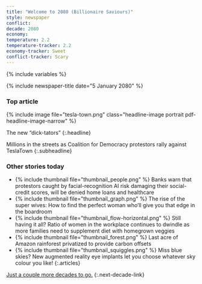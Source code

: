 ```yaml
---
title: "Welcome to 2080 (Billionaire Saviours)"
style: newspaper
conflict: 
decade: 2080
economy: 
temperature: 2.2
temperature-tracker: 2.2
economy-tracker: Sweet
conflict-tracker: Scary
---
```


{% include variables %}

{% include newspaper-title date="5 January 2080" %}

### Top article

{% include image file="tesla-town.png" class="headline-image portrait pdf-headline-image-narrow" %}

The new “dick-tators” 
{:.headline}

Millions in the streets as Coalition for Democracy protestors rally against TeslaTown
{:.subheadline}

### Other stories today

- {% include thumbnail file="thumbnail_people.png" %} Banks warn that protestors caught by facial-recognition AI risk damaging their social-credit scores, will be denied home loans and healthcare
- {% include thumbnail file="thumbnail_graph.png" %} The rise of the super wives: How to find the perfect woman who’ll give you that edge in the boardroom
- {% include thumbnail file="thumbnail_flow-horizontal.png" %} Still having it all? Ratio of women in the workplace continues to dwindle as more families need to supplement diet with homegrown veggies
- {% include thumbnail file="thumbnail_forest.png" %} Last acre of Amazon rainforest privatized to provide carbon offsets
- {% include thumbnail file="thumbnail_squiggles.png" %} Miss blue skies? New augmented reality eye implants let you choose whatever sky colour you like!
{:.articles}

[Just a couple more decades to go.](chapter_seething-underclass.html)
{:.next-decade-link}

